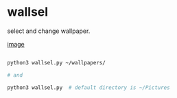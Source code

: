# wallsel

select and change wallpaper.

[image](image.png)


```bash

python3 wallsel.py ~/wallpapers/

# and

python3 wallsel.py  # default directory is ~/Pictures

```
